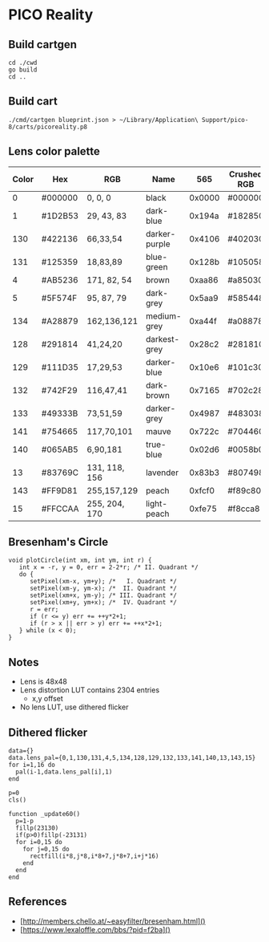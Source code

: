 # PICO Reality

## Build cartgen
    cd ./cwd
    go build
    cd ..

## Build cart
    ./cmd/cartgen blueprint.json > ~/Library/Application\ Support/pico-8/carts/picoreality.p8

## Lens color palette
Color | Hex     | RGB           | Name          | 565    | Crushed RGB
----- | ------- | ------------- | ------------- | ------ | -----------
0	  | #000000 | 0, 0, 0	    | black         | 0x0000 | #000000
1	  | #1D2B53 | 29, 43, 83    | dark-blue     | 0x194a | #182850
130	  | #422136 | 66,33,54      | darker-purple | 0x4106 | #402030
131	  | #125359 | 18,83,89      | blue-green    | 0x128b | #105058
4	  | #AB5236 | 171, 82, 54   | brown         | 0xaa86 | #a85030
5	  | #5F574F | 95, 87, 79    | dark-grey     | 0x5aa9 | #585448
134	  | #A28879 | 162,136,121   | medium-grey   | 0xa44f | #a08878
128	  | #291814 | 41,24,20      | darkest-grey  | 0x28c2 | #281810
129	  | #111D35 | 17,29,53      | darker-blue   | 0x10e6 | #101c30
132	  | #742F29 | 116,47,41     | dark-brown    | 0x7165 | #702c28
133	  | #49333B | 73,51,59      | darker-grey   | 0x4987 | #483038
141	  | #754665 | 117,70,101    | mauve         | 0x722c | #704460
140	  | #065AB5 | 6,90,181      | true-blue     | 0x02d6 | #0058b0
13	  | #83769C | 131, 118, 156 | lavender      | 0x83b3 | #807498
143	  | #FF9D81 | 255,157,129   | peach         | 0xfcf0 | #f89c80
15	  | #FFCCAA | 255, 204, 170 | light-peach   | 0xfe75 | #f8cca8

## Bresenham's Circle

	void plotCircle(int xm, int ym, int r) {
	   int x = -r, y = 0, err = 2-2*r; /* II. Quadrant */ 
	   do {
	      setPixel(xm-x, ym+y); /*   I. Quadrant */
	      setPixel(xm-y, ym-x); /*  II. Quadrant */
	      setPixel(xm+x, ym-y); /* III. Quadrant */
	      setPixel(xm+y, ym+x); /*  IV. Quadrant */
	      r = err;
	      if (r <= y) err += ++y*2+1;
	      if (r > x || err > y) err += ++x*2+1; 
	   } while (x < 0);
	}

## Notes
* Lens is 48x48
* Lens distortion LUT contains 2304 entries
	* x,y offset
* No lens LUT, use dithered flicker

## Dithered flicker
    data={}
    data.lens_pal={0,1,130,131,4,5,134,128,129,132,133,141,140,13,143,15}
    for i=1,16 do
      pal(i-1,data.lens_pal[i],1)
    end
	
    p=0
	cls()
  
	function _update60()
	  p=1-p
	  fillp(23130)
	  if(p>0)fillp(-23131)
	  for i=0,15 do
	    for j=0,15 do
	      rectfill(i*8,j*8,i*8+7,j*8+7,i+j*16)
	    end
	  end
	end

## References
* [http://members.chello.at/~easyfilter/bresenham.html]()
* [https://www.lexaloffle.com/bbs/?pid=f2ba]()
